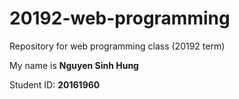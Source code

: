 # 20192-web-programming
Repository for web programming class (20192 term)

My name is **Nguyen Sinh Hung**

Student ID: __20161960__
